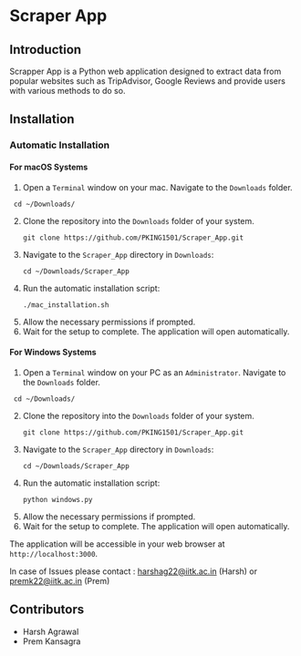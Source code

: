 # Scraper App

## Introduction

Scrapper App is a Python web application designed to extract data from popular websites such as TripAdvisor, Google Reviews and provide users with various methods to do so.

## Installation

### Automatic Installation

#### For macOS Systems

1. Open a `Terminal` window on your mac. Navigate to the `Downloads` folder.
  ```
   cd ~/Downloads/
   ```
2. Clone the repository into the `Downloads` folder of your system.
   ```
   git clone https://github.com/PKING1501/Scraper_App.git
   ```
3. Navigate to the `Scraper_App` directory in `Downloads`:
   ```
   cd ~/Downloads/Scraper_App
   ```
4. Run the automatic installation script:
   ```
   ./mac_installation.sh
   ```
5. Allow the necessary permissions if prompted.
6. Wait for the setup to complete. The application will open automatically.

#### For Windows Systems

1. Open a `Terminal` window on your PC as an `Administrator`. Navigate to the `Downloads` folder.
  ```
   cd ~/Downloads/
   ```
2. Clone the repository into the `Downloads` folder of your system.
   ```
   git clone https://github.com/PKING1501/Scraper_App.git
   ```
3. Navigate to the `Scraper_App` directory in `Downloads`:
   ```
   cd ~/Downloads/Scraper_App
   ```
4. Run the automatic installation script:
   ```
   python windows.py
   ```
5. Allow the necessary permissions if prompted.
6. Wait for the setup to complete. The application will open automatically.


The application will be accessible in your web browser at `http://localhost:3000`.

In case of Issues please contact : harshag22@iitk.ac.in (Harsh) or premk22@iitk.ac.in (Prem)

## Contributors

- Harsh Agrawal
- Prem Kansagra

